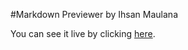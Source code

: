 #Markdown Previewer by Ihsan Maulana

You can see it live by clicking [here](https://ihsanmaulana14.github.io/MarkdownPreviewer/
).
